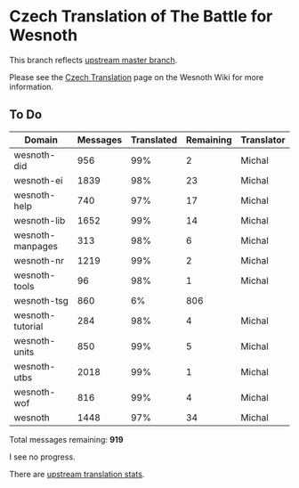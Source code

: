 # Czech Translation of The Battle for Wesnoth

This branch reflects [upstream master branch](https://github.com/wesnoth/wesnoth/tree/master).

Please see the [Czech Translation](https://wiki.wesnoth.org/CzechTranslation) page on the Wesnoth Wiki for more information.

## To Do

Domain | Messages | Translated | Remaining | Translator
------ | -------- | ---------- | --------- | ----------
wesnoth-did | 956 | 99% | 2 | Michal
wesnoth-ei | 1839 | 98% | 23 | Michal
wesnoth-help | 740 | 97% | 17 | Michal
wesnoth-lib | 1652 | 99% | 14 | Michal
wesnoth-manpages | 313 | 98% | 6 | Michal
wesnoth-nr | 1219 | 99% | 2 | Michal
wesnoth-tools | 96 | 98% | 1 | Michal
wesnoth-tsg | 860 | 6% | 806 |
wesnoth-tutorial | 284 | 98% | 4 | Michal
wesnoth-units | 850 | 99% | 5 | Michal
wesnoth-utbs | 2018 | 99% | 1 | Michal
wesnoth-wof | 816 | 99% | 4 | Michal
wesnoth | 1448 | 97% | 34 | Michal

Total messages remaining: **919**

I see no progress.

There are [upstream translation stats](https://www.wesnoth.org/gettext/?view=langs&version=master&lang=cs).
